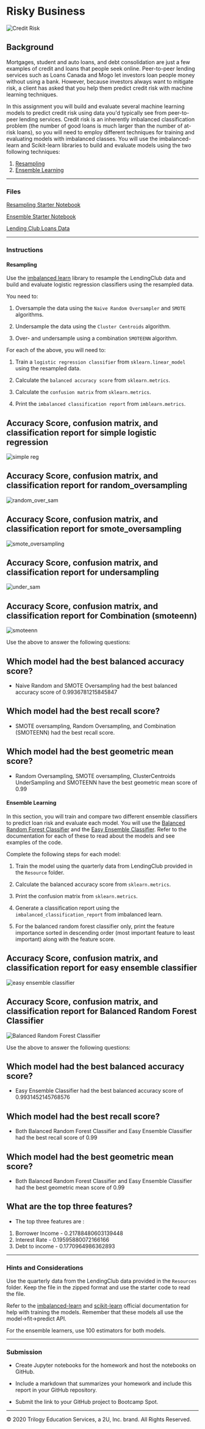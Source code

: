 # Risky Business

![Credit Risk](Images/credit-risk.jpg)

## Background

Mortgages, student and auto loans, and debt consolidation are just a few examples of credit and loans that people seek online. Peer-to-peer lending services such as Loans Canada and Mogo let investors loan people money without using a bank. However, because investors always want to mitigate risk, a client has asked that you help them predict credit risk with machine learning techniques.

In this assignment you will build and evaluate several machine learning models to predict credit risk using data you'd typically see from peer-to-peer lending services. Credit risk is an inherently imbalanced classification problem (the number of good loans is much larger than the number of at-risk loans), so you will need to employ different techniques for training and evaluating models with imbalanced classes. You will use the imbalanced-learn and Scikit-learn libraries to build and evaluate models using the two following techniques:

1. [Resampling](#Resampling)
2. [Ensemble Learning](#Ensemble-Learning)

- - -

### Files

[Resampling Starter Notebook](Starter_Code/credit_risk_resampling.ipynb)

[Ensemble Starter Notebook](Starter_Code/credit_risk_ensemble.ipynb)

[Lending Club Loans Data](Instructions/Resources/LoanStats_2019Q1.csv.zip)

- - -

### Instructions

#### Resampling

Use the [imbalanced learn](https://imbalanced-learn.readthedocs.io) library to resample the LendingClub data and build and evaluate logistic regression classifiers using the resampled data.

You need to:

1. Oversample the data using the `Naive Random Oversampler` and `SMOTE` algorithms.

2. Undersample the data using the `Cluster Centroids` algorithm.

3. Over- and undersample using a combination `SMOTEENN` algorithm.


For each of the above, you will need to:

1. Train a `logistic regression classifier` from `sklearn.linear_model` using the resampled data.

2. Calculate the `balanced accuracy score` from `sklearn.metrics`.

3. Calculate the `confusion matrix` from `sklearn.metrics`.

4. Print the `imbalanced classification report` from `imblearn.metrics`.

## Accuracy Score, confusion matrix, and classification report for simple logistic regression
![simple reg](Images/simple_reg.JPG)

## Accuracy Score, confusion matrix, and classification report for random_oversampling
![random_over_sam](Images/random_over_sam.JPG)

## Accuracy Score, confusion matrix, and classification report for smote_oversampling
![smote_oversampling](Images/smote_over_sam.JPG)

## Accuracy Score, confusion matrix, and classification report for undersampling
![under_sam](Images/under_sam.JPG)

## Accuracy Score, confusion matrix, and classification report for Combination (smoteenn)
![smoteenn](Images/smoteenn.JPG)

Use the above to answer the following questions:

## Which model had the best balanced accuracy score?
* Naive Random and SMOTE Oversampling had the best balanced accuracy score of  0.9936781215845847

## Which model had the best recall score?
* SMOTE oversampling, Random Oversampling, and Combination (SMOTEENN) had the best recall score.

## Which model had the best geometric mean score?
* Random Oversampling, SMOTE oversampling, ClusterCentroids UnderSampling and SMOTEENN have the best geometric mean score of 0.99

#### Ensemble Learning

In this section, you will train and compare two different ensemble classifiers to predict loan risk and evaluate each model. You will use the [Balanced Random Forest Classifier](https://imbalanced-learn.readthedocs.io/en/stable/generated/imblearn.ensemble.BalancedRandomForestClassifier.html#imblearn-ensemble-balancedrandomforestclassifier) and the [Easy Ensemble Classifier](https://imbalanced-learn.readthedocs.io/en/stable/generated/imblearn.ensemble.EasyEnsembleClassifier.html#imblearn-ensemble-easyensembleclassifier). Refer to the documentation for each of these to read about the models and see examples of the code.

Complete the following steps for each model:

1. Train the model using the quarterly data from LendingClub provided in the `Resource` folder.

2. Calculate the balanced accuracy score from `sklearn.metrics`.

3. Print the confusion matrix from `sklearn.metrics`.

4. Generate a classification report using the `imbalanced_classification_report` from imbalanced learn.

5. For the balanced random forest classifier only, print the feature importance sorted in descending order (most important feature to least important) along with the feature score.

## Accuracy Score, confusion matrix, and classification report for easy ensemble classifier
![easy ensemble classifier](Images/easy_ensemble.JPG)

## Accuracy Score, confusion matrix, and classification report for Balanced Random Forest Classifier
![Balanced Random Forest Classifier](Images/balanced_random_forest.JPG)

Use the above to answer the following questions:

## Which model had the best balanced accuracy score?
* Easy Ensemble Classifier had the best balanced accuracy score of 0.9931452145768576

## Which model had the best recall score?
* Both Balanced Random Forest Classifier and Easy Ensemble Classifier had the best recall score of 0.99

## Which model had the best geometric mean score?
* Both Balanced Random Forest Classifier and Easy Ensemble Classifier had the best geometric mean score of 0.99

## What are the top three features?
* The top three features are :
1) Borrower Income - 0.21788480603139448
2) Interest Rate - 0.19595880072166166
3) Debt to income - 0.1770964986362893


- - -

### Hints and Considerations

Use the quarterly data from the LendingClub data provided in the `Resources` folder. Keep the file in the zipped format and use the starter code to read the file.

Refer to the [imbalanced-learn](https://imbalanced-learn.readthedocs.io/en/stable/) and [scikit-learn](https://scikit-learn.org/stable/) official documentation for help with training the models. Remember that these models all use the model->fit->predict API.

For the ensemble learners, use 100 estimators for both models.

- - -

### Submission

* Create Jupyter notebooks for the homework and host the notebooks on GitHub.

* Include a markdown that summarizes your homework and include this report in your GitHub repository.

* Submit the link to your GitHub project to Bootcamp Spot.

- - -

© 2020 Trilogy Education Services, a 2U, Inc. brand. All Rights Reserved.
